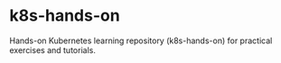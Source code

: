 # k8s-hands-on
Hands-on Kubernetes learning repository (k8s-hands-on) for practical exercises and tutorials.
